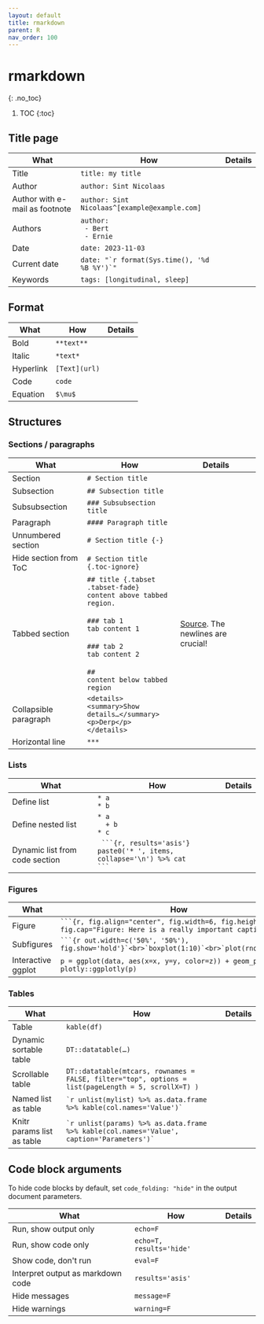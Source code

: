 ```yaml
---
layout: default
title: rmarkdown
parent: R
nav_order: 100
---
```


# rmarkdown
{: .no_toc}

1. TOC
{:toc}

## Title page

| What | How | Details |
|---|---|---|
| Title | `title: my title` | |
| Author | `author: Sint Nicolaas` | |
| Author with e-mail as footnote | `author: Sint Nicolaas^[example@example.com]` | |
| Authors | `author:`<br>` - Bert`<br>` - Ernie` | |
| Date | `date: 2023-11-03` | |
| Current date | `` date: "`r format(Sys.time(), '%d %B %Y')`" `` | |
| Keywords | `tags: [longitudinal, sleep]` | |

## Format

| What | How | Details |
|---|---|---|
| Bold | `**text**` | |
| Italic | `*text*` | |
| Hyperlink | `[Text](url)` | |
| Code | `code` | |
| Equation | `$\mu$` | |

## Structures

### Sections / paragraphs

| What | How | Details |
|---|---|---|
| Section | `# Section title` | |
| Subsection | `## Subsection title` | |
| Subsubsection | `### Subsubsection title` | |
| Paragraph | `#### Paragraph title` | |
| Unnumbered section |`# Section title {-}` | |
| Hide section from ToC | `# Section title {.toc-ignore}` | |
| Tabbed section | `## title {.tabset .tabset-fade}`<br>`content above tabbed region.`<br><br>`### tab 1 `<br>`tab content 1`<br><br>`### tab 2`<br>`tab content 2`<br><br>`##`<br>`content below tabbed region` | [Source](https://stackoverflow.com/questions/38062706/rmarkdown-how-to-end-tabbed-content). The newlines are crucial! |
| Collapsible paragraph | `<details>`<br>`<summary>Show details…</summary>`<br>`<p>Derp</p>`<br>`</details>` | |
| Horizontal line | `***` | |

### Lists

| What | How | Details |
|---|---|---|
| Define list | `* a`<br>`* b` | |
| Define nested list | `* a`<br>`  + b`<br>`* c` |
| Dynamic list from code section | ` ```{r, results='asis'}`<br>`paste0('* ', items, collapse='\n') %>% cat`<br>` ``` ` | |

### Figures

| What | How | Details |
|---|---|---|
| Figure | ```` ```{r, fig.align="center", fig.width=6, fig.height=6, fig.cap="Figure: Here is a really important caption."}``` ```` | [Source](https://holtzy.github.io/Pimp-my-rmd/) |
| Subfigures | ```` ```{r out.width=c('50%', '50%'), fig.show='hold'}`<br>`boxplot(1:10)`<br>`plot(rnorm(10))``` ```` | [Source](https://holtzy.github.io/Pimp-my-rmd/) | 
| Interactive ggplot | `p = ggplot(data, aes(x=x, y=y, color=z)) + geom_point()`<br>`plotly::ggplotly(p)` | |

### Tables

| What | How | Details |
|---|---|---|
| Table | `kable(df)` | |
| Dynamic sortable table | `DT::datatable(…)` | |
| Scrollable table | `DT::datatable(mtcars, rownames = FALSE, filter="top", options = list(pageLength = 5, scrollX=T) )` | |
| Named list as table | ``` `r unlist(mylist) %>% as.data.frame %>% kable(col.names='Value')` ``` | |
| Knitr params list as table | ``` `r unlist(params) %>% as.data.frame %>% kable(col.names='Value', caption='Parameters')` ``` | |

## Code block arguments
To hide code blocks by default, set `code_folding: "hide"` in the output document parameters.

| What | How | Details |
|---|---|---|
| Run, show output only | `echo=F` | |
| Run, show code only | `echo=T, results='hide'` | |
| Show code, don't run | `eval=F` | |
| Interpret output as markdown code | `results='asis'` | |
| Hide messages | `message=F` | |
| Hide warnings | `warning=F` | |





